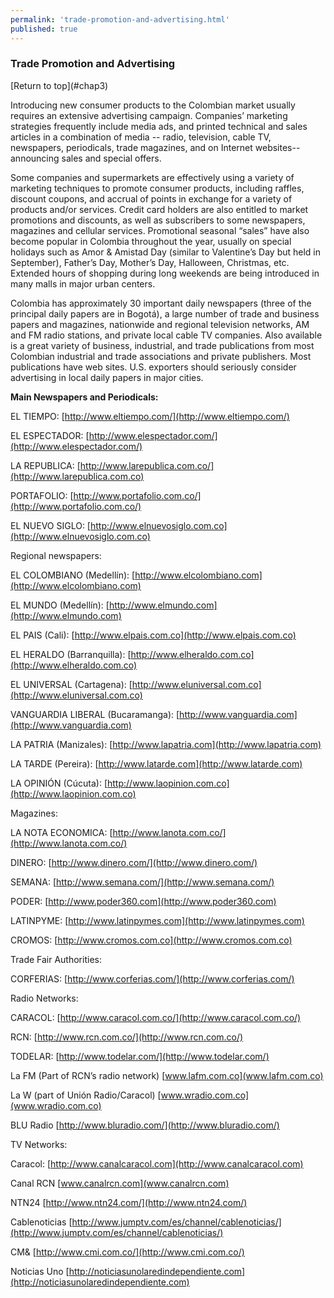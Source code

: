 ```yaml
--- 
permalink: 'trade-promotion-and-advertising.html' 
published: true 
---
```

<h3 id="trade-promotion-and-advertising">Trade Promotion and Advertising</h3>[Return to top](#chap3)

Introducing new consumer products to the Colombian market usually requires an extensive advertising campaign. Companies’ marketing strategies frequently include media ads, and printed technical and sales articles in a combination of media -- radio, television, cable TV, newspapers, periodicals, trade magazines, and on Internet websites-- announcing sales and special offers.

Some companies and supermarkets are effectively using a variety of marketing techniques to promote consumer products, including raffles, discount coupons, and accrual of points in exchange for a variety of products and/or services. Credit card holders are also entitled to market promotions and discounts, as well as subscribers to some newspapers, magazines and cellular services. Promotional seasonal “sales” have also become popular in Colombia throughout the year, usually on special holidays such as Amor & Amistad Day (similar to Valentine’s Day but held in September), Father’s Day, Mother’s Day, Halloween, Christmas, etc. Extended hours of shopping during long weekends are being introduced in many malls in major urban centers.

Colombia has approximately 30 important daily newspapers (three of the principal daily papers are in Bogotá), a large number of trade and business papers and magazines, nationwide and regional television networks, AM and FM radio stations, and private local cable TV companies. Also available is a great variety of business, industrial, and trade publications from most Colombian industrial and trade associations and private publishers. Most publications have web sites. U.S. exporters should seriously consider advertising in local daily papers in major cities.

**Main Newspapers and Periodicals:**

EL TIEMPO: [http://www.eltiempo.com/](http://www.eltiempo.com/) 

EL ESPECTADOR: [http://www.elespectador.com/](http://www.elespectador.com/) 

LA REPUBLICA: [http://www.larepublica.com.co/](http://www.larepublica.com.co) 

PORTAFOLIO: [http://www.portafolio.com.co/](http://www.portafolio.com.co/)

EL NUEVO SIGLO: [http://www.elnuevosiglo.com.co](http://www.elnuevosiglo.com.co)

Regional newspapers:

EL COLOMBIANO (Medellín): [http://www.elcolombiano.com](http://www.elcolombiano.com)
 
EL MUNDO (Medellín): [http://www.elmundo.com](http://www.elmundo.com)

EL PAIS (Cali): [http://www.elpais.com.co](http://www.elpais.com.co)

EL HERALDO (Barranquilla): [http://www.elheraldo.com.co](http://www.elheraldo.com.co) 

EL UNIVERSAL (Cartagena): [http://www.eluniversal.com.co](http://www.eluniversal.com.co)

VANGUARDIA LIBERAL (Bucaramanga): [http://www.vanguardia.com](http://www.vanguardia.com) 

LA PATRIA (Manizales): [http://www.lapatria.com](http://www.lapatria.com) 

LA TARDE (Pereira): [http://www.latarde.com](http://www.latarde.com)

LA OPINIÓN (Cúcuta): [http://www.laopinion.com.co](http://www.laopinion.com.co)

Magazines:

LA NOTA ECONOMICA: [http://www.lanota.com.co/](http://www.lanota.com.co/)

DINERO: [http://www.dinero.com/](http://www.dinero.com/)

SEMANA: [http://www.semana.com/](http://www.semana.com/) 

PODER: [http://www.poder360.com](http://www.poder360.com) 

LATINPYME: [http://www.latinpymes.com](http://www.latinpymes.com)

CROMOS: [http://www.cromos.com.co](http://www.cromos.com.co)

Trade Fair Authorities:

CORFERIAS: [http://www.corferias.com/](http://www.corferias.com/)


Radio Networks:

CARACOL: [http://www.caracol.com.co/](http://www.caracol.com.co/)

RCN: [http://www.rcn.com.co/](http://www.rcn.com.co/)

TODELAR: [http://www.todelar.com/](http://www.todelar.com/)

La FM (Part of RCN’s radio network) [www.lafm.com.co](www.lafm.com.co)

La W (part of Unión Radio/Caracol) [www.wradio.com.co](www.wradio.com.co)

BLU Radio [http://www.bluradio.com/](http://www.bluradio.com/)


TV Networks:

Caracol: [http://www.canalcaracol.com](http://www.canalcaracol.com)

Canal RCN [www.canalrcn.com](www.canalrcn.com)

NTN24 [http://www.ntn24.com/](http://www.ntn24.com/)

Cablenoticias [http://www.jumptv.com/es/channel/cablenoticias/](http://www.jumptv.com/es/channel/cablenoticias/)

CM& [http://www.cmi.com.co/](http://www.cmi.com.co/) 

Noticias Uno [http://noticiasunolaredindependiente.com](http://noticiasunolaredindependiente.com)

